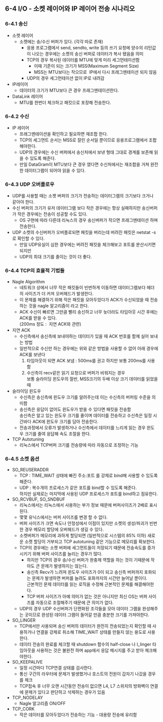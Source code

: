 ## 6-4 I/O - 소켓 레이어와 IP 레이어 전송 시나리오

### 6-4.1 송신
- 소켓 레이어
	- 소켓에는 송/수신 버퍼가 있다. (각각 따로 존재)
		- 응용 프로그램에서 send, sendto, write 등의 쓰기 요청에 양수의 리턴값이 나오는 경우에는 소켓의 송신 버퍼로 데이터가 복사 됐음을 의미
		- TCP의 경우 복사된 데이터를 MTU에 맞게 미리 세그먼테이션함
			- 이때 기준이 되는 크기가 MSS(Maximum Segment Size)
			- MSS는 MTU보다는 작으므로  IP에서 다시 프래그멘테이션 되지 않음
		- UDP의 경우 세그먼테이션 없이 IP로 내려감
- IP레이어
	- 데이터의 크기가 MTU보다 큰 경우 프래그멘테이션한다.
- DataLink 레이어
	- MTU를 한번더 체크하고 패킷으로 포장해 전송한다.
### 6-4.2 수신
- IP 레이어
	- 프래그멘테이션을 확인하고 필요하면 재조합 한다.
	- TCP의 세그먼트 순서는 MSS로 잘린 순서일 뿐이므로 응용프로그램에서 조합해야한다.
	- UDP의 경우에는 수신 버퍼에서 송신처에서 보낸 형태 그대로 경계를 보존해 읽을 수 있도록 해준다.
	- 만일 DataGram이 MTU보다 큰 경우 였다면 수신처에서는 재조합을 거쳐 완전한 데이터그램이 되어야 읽을 수 있다.  

### 6-4.3 UDP 오버플로우  
- UDP를 사용할 때는 소켓 버퍼의 크기가 전송하는 데이터그램의 크기보다 크거나 같아야 한다.
- 수신 버퍼의 크기가 유저 데이터그램 보다 작은 경우에는 항상 실패하지만 송신버퍼가 작은 경우에는 전송이 성공할 수도 있다.
	- OS 구현에 따라 다른데 리눅스의 경우 송신버퍼가 작으면 프래그멘테이션 하며 전송한다.
- UDP 소켓의 수신버퍼가 오버플로되면 패킷을 버리는데 버려진 패킷은 netstat -s로 확인할 수 있다.
	- 만일 UDP유실이 심한 경우에는 버려진 패킷을 체크해보고 포트를 분산시키면 되지만
	- UDP의 최대 크기를 줄이는 것이 더 좋다.

### 6-4.4 TCP의 효율적 기법들

- Nagle Algorithm
	- 네트워크 상에서 너무 작은 패킷들이 빈번하게 이동하면 데이터그램보다 헤더의 사이즈가 더 커져 오버헤드가 발생한다.
	- 이 문제를 해결하기 위해 작은 패킷을 모아두었다가 ACK가 수신되었을 때 전송하는 것을 nagle 알고리즘이 라고 한다.
	- ACK 수신이 빠르면 그만큼 빨리 송신하고 너무 늦더라도 타임아웃 시간 후에는 ACK를 받을 수 있다.   
	(200ms 정도 :  지연 ACK와 관련)
- 지연 ACK
	- 수신측에서 송신측에 보내야하는 데이터가 있을 때 ACK 번호를 함께 실어 보내는 방법
	- 일반적으로 수신만 하는 경우에는 위와 같은 방법을 사용할 수 없어 아래 경우에 ACK를 보낸다
      	1. 타임아웃이 되면 ACK 보냄 : 500ms를 권고 하지만 보통 200ms를 사용함
      	2. 수신측이 recv같은 읽기 요청으로 버퍼가 비워지는 경우  
		보통 슬라이딩 윈도우의 절반, MSS크기의 두배 이상 크기 데이터를 읽었을 때
- 슬라이딩 윈도우
	- 수신측은 송신측에 윈도우 크기를 알려주는데 이는 수신측의 버퍼링 수준을 의미함
	- 송신측은 응답이 없어도 윈도우가 받을 수 있다면 패킷을 전송함  
송신측은 알고 있는 윈도우 크기를 줄이며 데이터를 전송하고 수신측은 일정 시간바다 ACK에 윈도우 크기를 담아 전송한다.
	- 전송과정에서 오류가 발생하거나 수신측에서 데이터를 느리게 읽는 경우 윈도우 크기를 줄여 응답해 속도 조절을 한다.
- TCP Autotuning
	- 리눅스에서 TCP버퍼 크기를 전송량에 따라 자동으로 조정하는 기능

### 6-4.5 소켓 옵션

- SO_REUSERADDR
	- TCP : TIME_WAIT 상태에 빠진 주소:포트 를 강제로 bind해 사용할 수 있도록 해준다.
	- UDP : 복수개의 프로세스가 같은 포트를 bind할 수 있도록 해준다.  
	하지만 실제로는 마지막에 사용된 UDP 프로세스가 포트를 bind하고 점유한다.
- SO_RCVBUF, SO_SNDBUF
	- 리눅스에서는 리눅스에서 사용하는 부가 정보 때문에 버퍼사이즈가 2배로 표시된다.
	- 몇몇 유닉스에서는 버퍼 사이즈를 변경 할 수 없다.
	- 버퍼 사이즈가 크면 속도나 안정성에서 이점이 있지만 소켓의 생성/파괴가 빈번한 경우 메모리 할당에 오버헤드가 생길 수 있다.
	- 소켓버퍼가 메모리에 과하게 할당되면 (일반적으로 시스템의 85% 이하) 새로운 소켓 할당이 거부되고 TCP autotuning 같은 기능으로 메모리를 확보한다.
	- TCP의 경우에는 소켓 버퍼에 세그먼트들이 저장되기 때문에 전송속도를 증가 시키기 위해 버퍼 사이즈를 늘리는 경우가 많다.
		- 하지만 TCP의 경우 송/수신 버퍼가 완충제 역할을 하는 것이 기때문에 작아도 큰 문제가 발생하지는 않는다.
		- 송신측 Recv가 느려져 윈도우 사이즈가 0이 되고 송신측 버퍼까지 포화되는 문제가 발생하면 버퍼를 늘려도 포화까지의 시간만 늘어날 뿐이다.  
		근본적인 문제 데이터를 읽는 로직을 수정해 근본적인 문제를 해결해야한다.
		- TCP 버퍼 사이즈가 아예 의미가 없는 것은 아니지만 최신 OS는 버퍼 사이즈를 자동으로 조절해주기 때문에 큰 의미가 없다.
	- UDP의 경우 UDP 수신버퍼가 단편화된 조각들을 모아 데이터 그램을 완성해주는 곳이므로 완성된 데이터 그램이 들어갈 만큼 충분한 크기를 가져야한다.
- SO_LINGER
	- TCP에서만 사용되며 송신 버퍼의 데이터가 완전히 전송되었는지 확인할 때 사용하거나 연결을 강제로 취소해 TIME_WAIT 상태를 만들지 않는 용도로 사용한다.
	- 데이터 전송의 완료를 체크할 때 shutdown 함수의 half-close 나 l_linger 타임아웃을 사용하는 것은 불완전 하며 app에서 응답 메시지를 주고 받아 체크해야한다.
- SO_KEEPALIVE
	- 일정 시간마다 TCP연결 상태를 검사한다.
	- 통신 구간의 라우터에 문제가 발생했거나 호스트의 전원이 갑자기 나갔을 경우를 체크
	- TCP접속 후 너무 오랜 시간동안 전송이 없으면 L4, L7 스위치의 방화벽이 연결에 문제가 있다고 판단하고 삭제하는 경우가 있음
- TCP_NODELAY
	- Nagle 알고리즘 ON/OFF
- TCP_CORK
	- 작은 데이터를 모아두었다가 전송하는 기능 - 대용량 전송에 유리함

